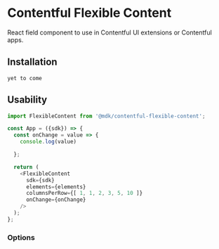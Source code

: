 # Contentful Flexible Content

React field component to use in Contentful UI extensions or Contentful apps.

## Installation

```shell
yet to come
```
[//]: <> (npm install --save @mdk/contentful-flexible-content)

## Usability

```js
import FlexibleContent from '@mdk/contentful-flexible-content';

const App = ({sdk}) => {
  const onChange = value => {
    console.log(value)

  };

  return (
    <FlexibleContent
      sdk={sdk}
      elements={elements}
      columnsPerRow={[ 1, 1, 2, 3, 5, 10 ]}
      onChange={onChange}
    />
  );
};
```

### Options


